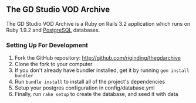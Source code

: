 ## The GD Studio VOD Archive
The GD Studio VOD Archive is a Ruby on Rails 3.2 application which runs on Ruby 1.9.2 and
[PostgreSQL](http://www.postgresql.org) databases.

### Setting Up For Development 

1. Fork the GitHub repository: <http://github.com/riginding/thegdarchive>
2. Clone the fork to your computer
3. If you don't already have bundler installed, get it by running `gem install bundler`
4. Run `bundle install` to install all of the project's dependencies
5. Setup your postgres configuration in config/database.yml
6. Finally, run `rake setup` to create the database, and seed it with data
